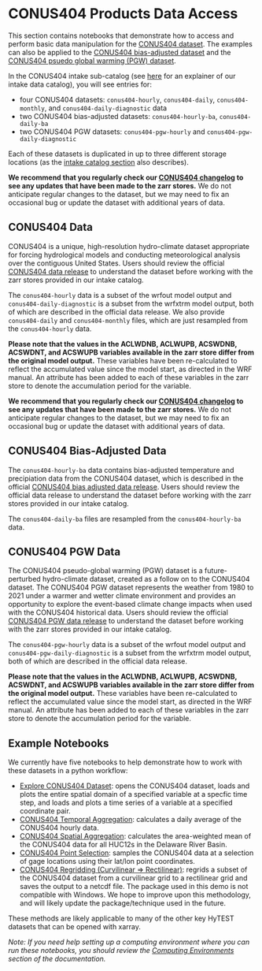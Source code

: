 # CONUS404 Products Data Access

This section contains notebooks that demonstrate how to access and perform basic data manipulation for the [CONUS404 dataset](https://doi.org/10.5066/P9PHPK4F). The examples can also be applied to the [CONUS404 bias-adjusted dataset](https://doi.org/10.5066/P9JE61P7) and the [CONUS404 psuedo global warming (PGW) dataset](https://doi.org/10.5066/10.5066/P9HH85UU).

In the CONUS404 intake sub-catalog (see [here](../dataset_catalog/README.md) for an explainer of our intake data catalog), you will see entries for:
- four CONUS404 datasets: `conus404-hourly`, `conus404-daily`, `conus404-monthly`, and `conus404-daily-diagnostic` data
- two CONUS404 bias-adjusted datasets: `conus404-hourly-ba`, `conus404-daily-ba`
- two CONUS404 PGW datasets: `conus404-pgw-hourly` and `conus404-pgw-daily-diagnostic`

Each of these datasets is duplicated in up to three different storage locations (as the [intake catalog section](../dataset_catalog/README.md) also describes).

**We recommend that you regularly check our [CONUS404 changelog](./CONUS404_CHANGELOG) to see any updates that have been made to the zarr stores.** We do not anticipate regular changes to the dataset, but we may need to fix an occasional bug or update the dataset with additional years of data.

## CONUS404 Data
CONUS404 is a unique, high-resolution hydro-climate dataset appropriate for forcing hydrological models and conducting meteorological analysis over the contiguous United States. Users should review the official [CONUS404 data release](https://doi.org/10.5066/P9PHPK4F) to understand the dataset before working with the zarr stores provided in our intake catalog.

The `conus404-hourly` data is a subset of the wrfout model output and `conus404-daily-diagnostic` is a subset from the wrfxtrm model output, both of which are described in the official data release. We also provide `conus404-daily` and `conus404-monthly` files, which are just resampled from the `conus404-hourly` data.

**Please note that the values in the ACLWDNB, ACLWUPB, ACSWDNB, ACSWDNT, and ACSWUPB variables available in the zarr store differ from the original model output.** These variables have been re-calculated to reflect the accumulated value since the model start, as directed in the WRF manual. An attribute has been added to each of these variables in the zarr store to denote the accumulation period for the variable. 

**We recommend that you regularly check our [CONUS404 changelog](./CONUS404_CHANGELOG) to see any updates that have been made to the zarr stores.** We do not anticipate regular changes to the dataset, but we may need to fix an occasional bug or update the dataset with additional years of data.

## CONUS404 Bias-Adjusted Data
The `conus404-hourly-ba` data contains bias-adjusted temperature and precipiation data from the CONUS404 dataset, which is described in the official [CONUS404 bias adjusted data release](https://doi.org/10.5066/P9JE61P7). Users should review the official data release to understand the dataset before working with the zarr stores provided in our intake catalog.

The `conus404-daily-ba` files are resampled from the `conus404-hourly-ba` data.

## CONUS404 PGW Data
The CONUS404 pseudo-global warming (PGW) dataset is a future-perturbed hydro-climate dataset, created as a follow on to the CONUS404 dataset. The CONUS404 PGW dataset represents the weather from 1980 to 2021 under a warmer and wetter climate environment and provides an opportunity to explore the event-based climate change impacts when used with the CONUS404 historical data. Users should review the official [CONUS404 PGW data release](https://doi.org/10.5066/10.5066/P9HH85UU) to understand the dataset before working with the zarr stores provided in our intake catalog.

The `conus404-pgw-hourly` data is a subset of the wrfout model output and `conus404-pgw-daily-diagnostic` is a subset from the wrfxtrm model output, both of which are described in the official data release.

**Please note that the values in the ACLWDNB, ACLWUPB, ACSWDNB, ACSWDNT, and ACSWUPB variables available in the zarr store differ from the original model output.** These variables have been re-calculated to reflect the accumulated value since the model start, as directed in the WRF manual. An attribute has been added to each of these variables in the zarr store to denote the accumulation period for the variable. 

## Example Notebooks
We currently have five notebooks to help demonstrate how to work with these datasets in a python workflow:
- [Explore CONUS404 Dataset](./conus404_explore.ipynb): opens the CONUS404 dataset, loads and plots the entire spatial 
   domain of a specified variable at a specfic time step, and loads and plots a time series of a variable at a specified coordinate pair.
- [CONUS404 Temporal Aggregation](./conus404_temporal_aggregation.ipynb): calculates a daily average of the CONUS404 hourly data.
- [CONUS404 Spatial Aggregation](./conus404_spatial_aggregation.ipynb): calculates the area-weighted mean of the CONUS404 data for all HUC12s in the Delaware River Basin.
- [CONUS404 Point Selection](./conus404_point_selection.ipynb): samples the CONUS404 data at a selection of gage locations using their lat/lon point coordinates.
- [CONUS404 Regridding (Curvilinear => Rectilinear)](./conus404_regrid.ipynb): regrids a subset of the CONUS404 dataset from a curvilinear grid to a rectilinear grid and saves the output to a netcdf file. The package used in this demo is not compatible with Windows. We hope to improve upon this methodology, and will likely update the package/technique used in the future.

These methods are likely applicable to many of the other key HyTEST datasets that can be opened with xarray.

*Note: If you need help setting up a computing environment where you can run these notebooks, you should review the [Computing Environments](../environment_set_up/README.md) section of the documentation.*